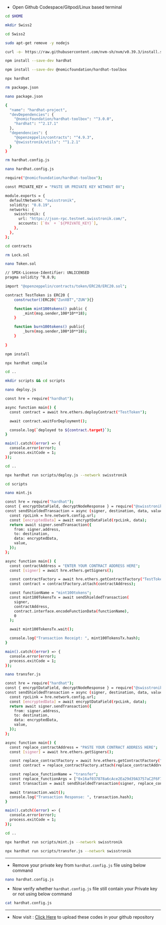 - Open Github Codespace/Gitpod/Linux based terminal
```bash
cd $HOME
```
```bash
mkdir Swiss2
```
```bash
cd Swiss2
```
```bash
sudo apt-get remove -y nodejs
```
```bash
curl -o- https://raw.githubusercontent.com/nvm-sh/nvm/v0.39.3/install.sh | bash && export NVM_DIR="/usr/local/share/nvm"; [ -s "$NVM_DIR/nvm.sh" ] && \. "$NVM_DIR/nvm.sh"; [ -s "$NVM_DIR/bash_completion" ] && \. "$NVM_DIR/bash_completion"; source ~/.bashrc; nvm install --lts; nvm use --lts
```
```bash
npm install --save-dev hardhat
```
```bash
npm install --save-dev @nomicfoundation/hardhat-toolbox
```
```bash
npx hardhat
```
```bash
rm package.json
```
```bash
nano package.json
```
```bash
{
  "name": "hardhat-project",
  "devDependencies": {
    "@nomicfoundation/hardhat-toolbox": "^3.0.0",
    "hardhat": "^2.17.1"
  },
  "dependencies": {
    "@openzeppelin/contracts": "^4.9.3",
    "@swisstronik/utils": "^1.2.1"
  }
}
```
```bash
rm hardhat.config.js
```
```bash
nano hardhat.config.js
```
```bash
require("@nomicfoundation/hardhat-toolbox");

const PRIVATE_KEY = "PASTE UR PRIVATE KEY WITHOUT 0X";

module.exports = {
  defaultNetwork: "swisstronik",
  solidity: "0.8.19",
  networks: {
    swisstronik: {
      url: "https://json-rpc.testnet.swisstronik.com/",
      accounts: [`0x` + `${PRIVATE_KEY}`],
    },
  },
};
```
```bash
cd contracts
```
```bash
rm Lock.sol
```
```bash
nano Token.sol
```
```bash
// SPDX-License-Identifier: UNLICENSED
pragma solidity ^0.8.9;

import "@openzeppelin/contracts/token/ERC20/ERC20.sol";

contract TestToken is ERC20 {
    constructor()ERC20("ZunXBT","ZUN"){} 

    function mint100tokens() public {
        _mint(msg.sender,100*10**18);
    }

    function burn100tokens() public{
        _burn(msg.sender,100*10**18);
    }
    
}
```
```bash
npm install
```
```bash
npx hardhat compile
```
```bash
cd ..
```
```bash
mkdir scripts && cd scripts
```
```bash
nano deploy.js
```
```bash
const hre = require("hardhat");

async function main() {
  const contract = await hre.ethers.deployContract("TestToken");

  await contract.waitForDeployment();

  console.log(`deployed to ${contract.target}`);
}

main().catch((error) => {
  console.error(error);
  process.exitCode = 1;
});
```
```bash
cd ..
```
```bash
npx hardhat run scripts/deploy.js --network swisstronik
```
```bash
cd scripts
```
```bash
nano mint.js
```
```bash
const hre = require("hardhat");
const { encryptDataField, decryptNodeResponse } = require("@swisstronik/utils");
const sendShieldedTransaction = async (signer, destination, data, value) => {
  const rpcLink = hre.network.config.url;
  const [encryptedData] = await encryptDataField(rpcLink, data);
  return await signer.sendTransaction({
    from: signer.address,
    to: destination,
    data: encryptedData,
    value,
  });
};

async function main() {
  const contractAddress = "ENTER YOUR CONTRACT ADDRESS HERE";
  const [signer] = await hre.ethers.getSigners();

  const contractFactory = await hre.ethers.getContractFactory("TestToken");
  const contract = contractFactory.attach(contractAddress);

  const functionName = "mint100tokens";
  const mint100TokensTx = await sendShieldedTransaction(
    signer,
    contractAddress,
    contract.interface.encodeFunctionData(functionName),
    0
  );

  await mint100TokensTx.wait();

  console.log("Transaction Receipt: ", mint100TokensTx.hash);
}

main().catch((error) => {
  console.error(error);
  process.exitCode = 1;
});
```
```bash
nano transfer.js
```
```bash
const hre = require("hardhat");
const { encryptDataField, decryptNodeResponse } = require("@swisstronik/utils");
const sendShieldedTransaction = async (signer, destination, data, value) => {
  const rpcLink = hre.network.config.url;
  const [encryptedData] = await encryptDataField(rpcLink, data);
  return await signer.sendTransaction({
    from: signer.address,
    to: destination,
    data: encryptedData,
    value,
  });
};

async function main() {
  const replace_contractAddress = "PASTE YOUR CONTRACT ADDRESS HERE";
  const [signer] = await hre.ethers.getSigners();

  const replace_contractFactory = await hre.ethers.getContractFactory("TestToken");
  const contract = replace_contractFactory.attach(replace_contractAddress);

  const replace_functionName = "transfer";
  const replace_functionArgs = ["0x16af037878a6cAce2Ea29d39A3757aC2F6F7aac1", "1"];
  const transaction = await sendShieldedTransaction(signer, replace_contractAddress, contract.interface.encodeFunctionData(replace_functionName, replace_functionArgs), 0);

  await transaction.wait();
  console.log("Transaction Response: ", transaction.hash);
}

main().catch((error) => {
  console.error(error);
  process.exitCode = 1;
});
```
```bash
cd ..
```
```bash
npx hardhat run scripts/mint.js --network swisstronik
```
```bash
npx hardhat run scripts/transfer.js --network swisstronik
```
---
- Remove your private key from `hardhat.config.js` file using below command
```bash
nano hardhat.config.js
```
- Now verify whether `hardhat.config.js` file still contain your Private key or not using below command
```bash
cat hardhat.config.js
```
---
- Now visit : [Click Here](https://github.com/dxzenith/Swisstronik-Testnet/blob/main/Upload-To-Github.md) to upload these codes in your github repository
